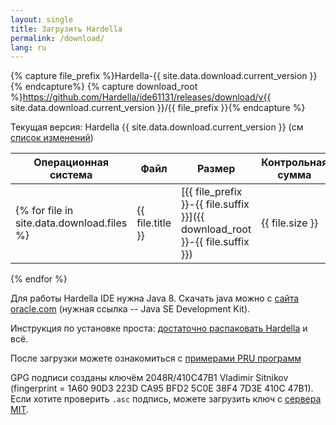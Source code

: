 ```yaml
---
layout: single
title: Загрузить Hardella
permalink: /download/
lang: ru
---
```

{% capture file_prefix %}Hardella-{{ site.data.download.current_version }}{% endcapture%}
{% capture download_root %}https://github.com/Hardella/ide61131/releases/download/v{{ site.data.download.current_version }}/{{ file_prefix }}{% endcapture %}

Текущая версия: Hardella {{ site.data.download.current_version }} (см [список изменений](/docs/changelog/))

| Операционная система | Файл | Размер | Контрольная сумма |
|----------------------|------|--------|-------------------|
{% for file in site.data.download.files %}| {{ file.title }} | [{{ file_prefix }}-{{ file.suffix }}]({{ download_root }}-{{ file.suffix }}) | {{ file.size }} | [{{ file_prefix }}-{{ file.suffix }}.sha256]({{ download_root }}-{{ file.suffix }}.sha256)<br>[{{ file_prefix }}-{{ file.suffix }}.asc]({{ download_root }}-{{ file.suffix }}.asc) |
{% endfor %}

Для работы Hardella IDE нужна Java 8. Скачать java можно с [сайта oracle.com](http://www.oracle.com/technetwork/java/javase/downloads/jdk8-downloads-2133151.html) (нужная ссылка -- Java SE Development Kit).

Инструкция по установке проста: [достаточно распаковать Hardella](/docs/installation/) и всё.


После загрузки можете ознакомиться с [примерами PRU программ](/docs/pru/examples/four-blinkning-leds/)

GPG подписи созданы ключём 2048R/410C47B1 Vladimir Sitnikov (fingerprint = 1A60 90D3 223D CA95 BFD2  5C0E 38F4 7D3E 410C 47B1). Если хотите проверить `.asc` подпись, можете загрузить ключ с [сервера MIT](http://pgp.mit.edu/).
